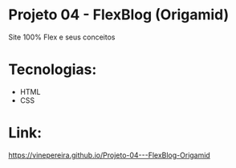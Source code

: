 # Projeto 04 - FlexBlog (Origamid)
Site 100% Flex e seus conceitos

# Tecnologias:
- HTML
- CSS

# Link:
https://vinepereira.github.io/Projeto-04---FlexBlog-Origamid
